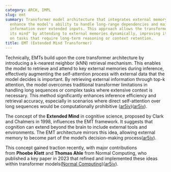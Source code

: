 ```yaml
---
category: ARCH, IMPL
slug: emt
summary: Transformer model architecture that integrates external memory systems to
  enhance the model's ability to handle long-range dependencies and maintain relevant
  information over extended inputs. This approach allows the transformer to "extend
  its mind" by attending to external memories dynamically, improving its performance
  on tasks that require long-term reasoning or context retention.
title: EMT (Extended Mind Transformer)
---
```


Technically, EMTs build upon the core transformer architecture by introducing a k-nearest neighbor (kNN) retrieval mechanism. This enables the model to retrieve and attend to key external memories during inference, effectively augmenting the self-attention process with external data that the model decides is important. By retrieving external information through top-k attention, the model overcomes traditional transformer limitations in handling long sequences or complex tasks where extensive context is necessary. This method significantly enhances inference efficiency and retrieval accuracy, especially in scenarios where direct self-attention over long sequences would be computationally prohibitive​ ([ar5iv](https://ar5iv.org/abs/2406.02332))​([ar5iv](https://ar5iv.org/pdf/2406.02332)).

The concept of the **Extended Mind** in cognitive science, proposed by Clark and Chalmers in 1998, influences the EMT framework. It suggests that cognition can extend beyond the brain to include external tools and environments. The EMT architecture mirrors this idea, allowing external memory to become part of the model’s decision-making process​([ar5iv](https://ar5iv.org/abs/2406.02332)).

This concept gained traction recently, with major contributions from **Phoebe Klett** and **Thomas Ahle** from Normal Computing, who published a key paper in 2023 that refined and implemented these ideas within transformer models​([Normal Computing](https://www.normalcomputing.com/blog-posts/supersizing-transformers-going-beyond-rag-with-extended-minds-for-llms))​([ar5iv](https://ar5iv.org/pdf/2406.02332)).